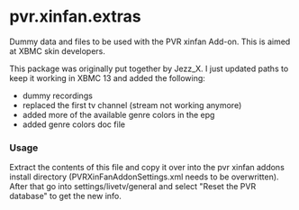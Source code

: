 pvr.xinfan.extras
===============
Dummy data and files to be used with the PVR xinfan Add-on. This is aimed at XBMC skin developers.

This package was originally put together by Jezz_X. I just updated paths to keep it working in XBMC 13 and added the following:

- dummy recordings
- replaced the first tv channel (stream not working anymore)
- added more of the available genre colors in the epg
- added genre colors doc file

### Usage
Extract the contents of this file and copy it over into the pvr xinfan addons install directory (PVRXinFanAddonSettings.xml needs to be overwritten). After that go into settings/livetv/general and select "Reset the PVR database" to get the new info.
